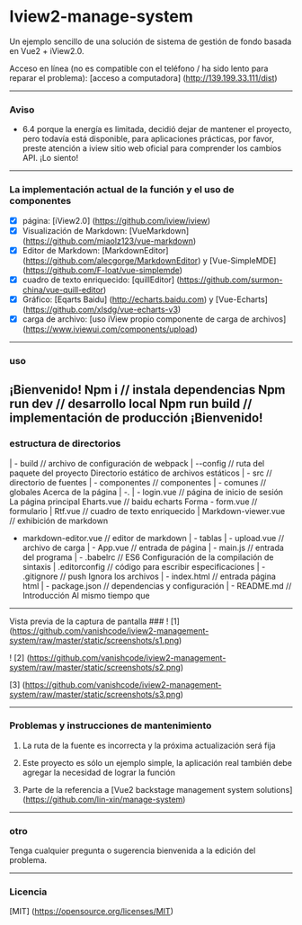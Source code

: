 # Iview2-manage-system

Un ejemplo sencillo de una solución de sistema de gestión de fondo basada en Vue2 + iView2.0.

Acceso en línea (no es compatible con el teléfono / ha sido lento para reparar el problema): [acceso a computadora] (http://139.199.33.111/dist)

--------------

### Aviso
* 6.4 porque la energía es limitada, decidió dejar de mantener el proyecto, pero todavía está disponible, para aplicaciones prácticas, por favor, preste atención a iview sitio web oficial para comprender los cambios API. ¡Lo siento!

--------------

### La implementación actual de la función y el uso de componentes
- [x] página: [iView2.0] (https://github.com/iview/iview)
- [x] Visualización de Markdown: [VueMarkdown] (https://github.com/miaolz123/vue-markdown)
- [x] Editor de Markdown: [MarkdownEditor] (https://github.com/alecgorge/MarkdownEditor) y [Vue-SimpleMDE] (https://github.com/F-loat/vue-simplemde)
- [x] cuadro de texto enriquecido: [quillEditor] (https://github.com/surmon-china/vue-quill-editor)
- [x] Gráfico: [Eqarts Baidu] (http://echarts.baidu.com) y [Vue-Echarts] (https://github.com/xlsdg/vue-echarts-v3)
- [x] carga de archivo: [uso iView propio componente de carga de archivos] (https://www.iviewui.com/components/upload)

--------------

### uso
¡Bienvenido!
Npm i // instala dependencias
Npm run dev // desarrollo local
Npm run build // implementación de producción
¡Bienvenido!
--------------

### estructura de directorios
| - build // archivo de configuración de webpack
| --config // ruta del paquete del proyecto
Directorio estático de archivos estáticos
| - src // directorio de fuentes
| - componentes // componentes
| - comunes // globales
Acerca de la página
| -.
| - login.vue // página de inicio de sesión
La página principal
Eharts.vue // baidu echarts
Forma - form.vue // formulario
| Rtf.vue // cuadro de texto enriquecido
| Markdown-viewer.vue // exhibición de markdown
- markdown-editor.vue // editor de markdown
| - tablas
| - upload.vue // archivo de carga
| - App.vue // entrada de página
| - main.js // entrada del programa
| - .babelrc // ES6 Configuración de la compilación de sintaxis
| .editorconfig // código para escribir especificaciones
| - .gitignore // push Ignora los archivos
| - index.html // entrada página html
| - package.json // dependencias y configuración
| - README.md // Introducción
Al mismo tiempo que
--------------

Vista previa de la captura de pantalla ###
! [1] (https://github.com/vanishcode/iview2-management-system/raw/master/static/screenshots/s1.png)

! [2] (https://github.com/vanishcode/iview2-management-system/raw/master/static/screenshots/s2.png)

[3] (https://github.com/vanishcode/iview2-management-system/raw/master/static/screenshots/s3.png)

----------------

### Problemas y instrucciones de mantenimiento
1. La ruta de la fuente es incorrecta y la próxima actualización será fija

2. Este proyecto es sólo un ejemplo simple, la aplicación real también debe agregar la necesidad de lograr la función

3. Parte de la referencia a [Vue2 backstage management system solutions] (https://github.com/lin-xin/manage-system)

---------------

### otro
Tenga cualquier pregunta o sugerencia bienvenida a la edición del problema.

---------------

### Licencia
[MIT] (https://opensource.org/licenses/MIT)
